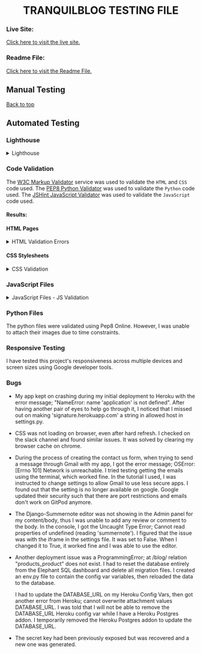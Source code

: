 <h1 align="center">TRANQUILBLOG TESTING FILE</h1>

### **Live Site:**

[Click here to visit the live site.](https://tranquilblog.herokuapp.com/)

### **Readme File:**
[Click here to visit the Readme File.](/README.md)

## **Manual Testing**
 

[Back to top](#)

## **Automated Testing**

### **Lighthouse**
<details>
<summary>Lighthouse</summary>

![Lighthouse Results](static/media/readme-images/lighthouse.png)

</details>

### **Code Validation**
The [W3C Markup Validator](https://validator.w3.org/ "Link to W3C Markup Validator Site") service was used to validate the `HTML` and `CSS` code used. The [PEP8 Python Validator](http://pep8online.com/ "Link to the PEP8 Python Validator Site") was used to validate the `Python` code used. The [JSHint JavaScript Validator](https://jshint.com/ "Link to the JSHint JavaScript Validator Site") was used to validate the `JavaScript` code used.

#### **Results:**

#### **HTML Pages**
<details>
<summary>HTML Validation Errors</summary>

![Errors returned](media/readme_images/html_errors_one.png)

![Errors returned](media/readme_images/html_errors_two.png)

<summary>HTML Validation</summary>

![Validation Results](media/readme_images/html_validation.png)

</details>

#### **CSS Stylesheets**
<details>

<summary>CSS Validation</summary>

![CSS Validation](media/readme_images/css_validation.png)

</details>

### **JavaScript Files**
<details>
<summary>JavaScript Files - JS Validation</summary>

<summary>bag.html</summary>

![JS validation results - bag.html - postloadjs](media/readme_images/bag.html_validation.png)

<summary>base.html</summary>

![JS validation results - base.html - postloadjs](media/readme_images/base.html_validation.png)

<summary>countryfield.js</summary>

![JS validation results - countryfield.js](media/readme_images/countryfield.js_validation.png)

<summary>quantity_input_script.js</summary>

![JS validation results - quantity_input_script.js](media/readme_images/quantity_input_script_validatio.png)

</details>

### **Python Files**
The python files were validated using Pep8 Online. However, I was unable to attach their images due to time constraints. 

### **Responsive Testing**
I have tested this project's responsiveness across multiple devices and screen sizes using Google developer tools.

### **Bugs**

* My app kept on crashing during my initial deployment to Heroku with the error message; "NameError: name 'application' is not defined". After having another pair of eyes to help go through it, I noticed that I missed out on making 'signature.herokuapp.com' a string in allowed host in settings.py.
* CSS was not loading on browser, even after hard refresh. I checked on the slack channel and found similar issues. It was solved by clearing my browser cache on chrome. 
* During the process of creating the contact us form, when trying to send a message through Gmail with my app, I got the error message; OSError: [Errno 101] Network is unreachable. I tried testing getting the emails using the terminal, which worked fine. In the tutorial I used, I was instructed to change settings to allow Gmail to use less secure apps. I found out that the setting is no longer available on google. Google updated their security such that there are port restrictions and emails don't work on GitPod anymore.
* The Django-Summernote editor was not showing in the Admin panel for my content/body, thus I was unable to add any review or comment to the body. In the console, I got the Uncaught Type Error; Cannot read properties of undefined (reading 'summernote'). I figured that the issue was with the iframe in the settings file. It was set to False. When I changed it to True, it worked fine and I was able to use the editor.
* Another deployment issue was a ProgrammingError; at /blog/ relation "products_product" does not exist. I had to reset the database entirely from the Elephant SQL dashboard and delete all migration files. I created an env.py file to contain the config var variables, then reloaded the data to the database.

    I had to update the DATABASE_URL on my Heroku Config Vars, then got another error from Heroku; cannot overwrite attachment values DATABASE_URL. I was told that I will not be able to remove the DATABASE_URL Heroku config var while I have a Heroku Postgres addon. I temporarily removed the Heroku Postgres addon to update the DATABASE_URL.
* The secret key had been previously exposed but was recovered and a new one was generated.



